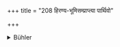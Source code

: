 +++
title = "208 हिरण्य-भूमिसम्प्राप्त्या पार्थिवो"

+++

<details><summary>Bühler</summary>

208	By gaining gold and land a king grows not so much in strength as by obtaining a firm friend, (who), though weak, (may become) powerful in the future.
</details>
